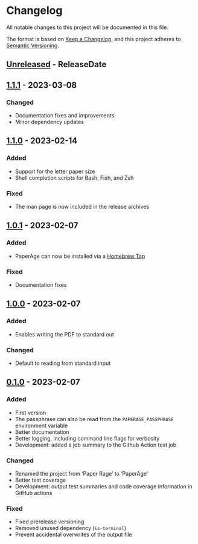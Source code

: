 # Changelog

All notable changes to this project will be documented in this file.

The format is based on [Keep a Changelog](https://keepachangelog.com/en/1.0.0/),
and this project adheres to [Semantic Versioning](https://semver.org/spec/v2.0.0.html).

<!-- next-header -->
## [Unreleased] - ReleaseDate

## [1.1.1] - 2023-03-08

### Changed

- Documentation fixes and improvements
- Minor dependency updates

## [1.1.0] - 2023-02-14

### Added

- Support for the letter paper size
- Shell completion scripts for Bash, Fish, and Zsh

### Fixed

- The man page is now included in the release archives

## [1.0.1] - 2023-02-07

### Added

- PaperAge can now be installed via a [Homebrew Tap](https://github.com/matiaskorhonen/paper-age#homebrew)

### Fixed

- Documentation fixes

## [1.0.0] - 2023-02-07

### Added

- Enables writing the PDF to standard out

### Changed

- Default to reading from standard input

## [0.1.0] - 2023-02-07

### Added

- First version
- The passphrase can also be read from the `PAPERAGE_PASSPHRASE` environment variable
- Better documentation
- Better logging, including command line flags for verbosity
- Development: added a job summary to the Github Action test job

### Changed

- Renamed the project from ‘Paper Rage’ to ‘PaperAge’
- Better test coverage
- Development: output test summaries and code coverage information in GitHub actions

### Fixed

- Fixed prerelease versioning
- Removed unused dependency (`is-terminal`)
- Prevent accidental overwrites of the output file

<!-- next-url -->
[Unreleased]: https://github.com/matiaskorhonen/paper-age/compare/v1.1.1...HEAD
[1.1.1]: https://github.com/matiaskorhonen/paper-age/compare/v1.1.0...v1.1.1
[1.1.0]: https://github.com/matiaskorhonen/paper-age/compare/v1.0.1...v1.1.0
[1.0.1]: https://github.com/matiaskorhonen/paper-age/compare/v1.0.0...v1.0.1
[1.0.0]: https://github.com/matiaskorhonen/paper-age/compare/v0.1.0...v1.0.0
[0.1.0]: https://github.com/matiaskorhonen/paper-age/compare/v0.1.0-prerelease4...v0.1.0
[0.1.0-prerelease4]: https://github.com/matiaskorhonen/paper-age/releases/tag/b0534db779720e912750d0107b3b03b6551abcdd...v0.1.0-prerelease4
